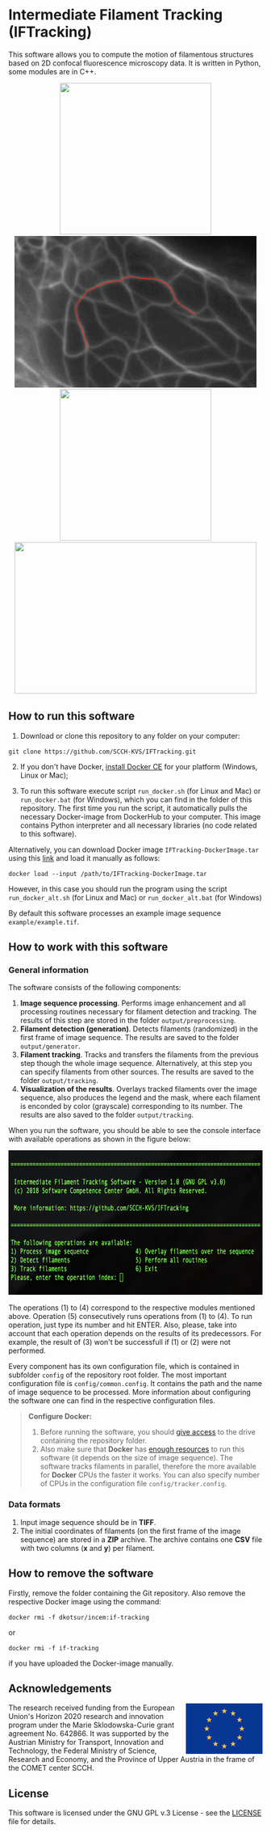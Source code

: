 
# Intermediate Filament Tracking (IFTracking)

This software allows you to compute the motion of filamentous structures based on 2D confocal fluorescence microscopy data. It is written in Python, some modules are in C++.

<p float="center" align="center">
  <img src="./docs/example4.gif" width="300" height="300" />
  <img src="./docs/example1.gif" width="480" height="300" /><br/>
  <img src="./docs/example3.gif" width="300" height="300" />
  <img src="./docs/example2.gif" width="480" height="300" />
</p>


## How to run this software


1) Download or clone this repository to any folder on your computer:

```
git clone https://github.com/SCCH-KVS/IFTracking.git
```

2) If you don't have Docker, [install Docker CE](https://www.docker.com/products/docker-engine#/download) for your platform (Windows, Linux or Mac);

3) To run this software execute script `run_docker.sh` (for Linux and Mac) or `run_docker.bat` (for Windows), which you can find in the folder of this repository. The first time you run the script, it automatically pulls the necessary Docker-image from DockerHub to your computer. This image contains Python interpreter and all necessary libraries (no code related to this software).

Alternatively, you can download Docker image `IFTracking-DockerImage.tar` using this [link](https://1drv.ms/u/s!Aoi3MOXlJd9saoSysaObtFTmrH4) and load it manually as follows:
```
docker load --input /path/to/IFTracking-DockerImage.tar
```

However, in this case you should run the program using the script `run_docker_alt.sh` (for Linux and Mac) or `run_docker_alt.bat` (for Windows)

By default this software processes an example image sequence `example/example.tif`.

## How to work with this software

### General information

The software consists of the following components:
1. __Image sequence processing__. Performs image enhancement and all processing routines necessary for filament detection and tracking. The results of this step are stored in the folder `output/preprocessing`.
2. __Filament detection (generation)__. Detects filaments (randomized) in the first frame of image sequence. The results are saved to the folder `output/generator`.
3. __Filament tracking__. Tracks and transfers the filaments from the previous step though the whole image sequence. Alternatively, at this step you can specify filaments from other sources. The results are saved to the folder `output/tracking`.
4. __Visualization of the results__. Overlays tracked filaments over the image sequence, also produces the legend and the mask, where each filament is enconded by color (grayscale) corresponding to its number. The results are also saved to the folder `output/tracking`.

When you run the software, you should be able to see the console interface with available operations as shown in the figure below:

<p float="center" align="center">
  <img src="./docs/interface.png" width="700" height="286" />
</p>

The operations (1) to (4) correspond to the respective modules mentioned above. Operation (5) consecutively runs operations from (1) to (4). To run operation, just type its number and hit ENTER. Also, please, take into account that each operation depends on the results of its predecessors. For example, the result of (3) won't be successfull if (1) or (2) were not performed.

Every component has its own configuration file, which is contained in subfolder `config` of the repository root folder. The most important configuration file is `config/common.config`. It contains the path and the name of image sequence to be processed. More information about configuring the software one can find in the respective configuration files.

> **Configure Docker:**
>  1. Before running the software, you should [give access](./docs/docker_1.PNG) to the drive containing the repository folder.
>  2. Also make sure that __Docker__ has [enough resources](docs/docker_2.PNG) to run this software (it depends on the size of image sequence). The software tracks filaments in parallel, therefore the more available for __Docker__ CPUs the faster it works. You can also specify number of CPUs in the configuration file `config/tracker.config`.


### Data formats

1. Input image sequence should be in __TIFF__.
2. The initial coordinates of filaments (on the first frame of the image sequence) are stored in a __ZIP__ archive. The archive contains one __CSV__ file with two columns (__x__ and __y__) per filament.

## How to remove the software

Firstly, remove the folder containing the Git repository. Also remove the respective Docker image using the command:

```
docker rmi -f dkotsur/incem:if-tracking
```
or

```
docker rmi -f if-tracking 
```
if you have uploaded the Docker-image manually.

## Acknowledgements
<img src="./docs/eu.png" align="right" width=152 height=100 />The research received funding from the European Union's Horizon 2020 research and innovation program under the Marie Sklodowska-Curie grant agreement No. 642866. It was supported by the Austrian Ministry for Transport, Innovation and Technology, the Federal Ministry of Science, Research and Economy, and the Province of Upper Austria in the frame of the COMET center SCCH.

## License
This software is licensed under the GNU GPL v.3 License - see the [LICENSE](LICENSE) file for details.
